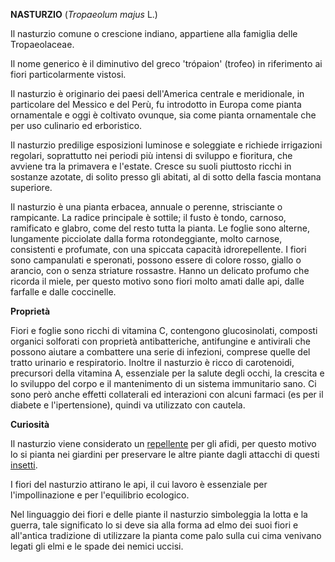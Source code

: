 **NASTURZIO** (*Tropaeolum majus* L.)

Il nasturzio comune o crescione indiano, appartiene alla famiglia delle
Tropaeolaceae.

Il nome generico è il diminutivo del greco \'trópaion\' (trofeo) in
riferimento ai fiori particolarmente vistosi.

Il nasturzio è originario dei paesi dell'America centrale e meridionale,
in particolare del Messico e del Perù, fu introdotto in Europa come
pianta ornamentale e oggi è coltivato ovunque, sia come pianta
ornamentale che per uso culinario ed erboristico.

Il nasturzio predilige esposizioni luminose e soleggiate e richiede
irrigazioni regolari, soprattutto nei periodi più intensi di sviluppo e
fioritura, che avviene tra la primavera e l'estate. Cresce su
suoli piuttosto ricchi in sostanze azotate, di solito presso gli
abitati, al di sotto della fascia montana superiore.

Il nasturzio è una pianta erbacea, annuale o perenne, strisciante o
rampicante. La radice principale è sottile; il fusto è tondo, carnoso,
ramificato e glabro, come del resto tutta la pianta. Le foglie sono
alterne, lungamente picciolate dalla forma rotondeggiante, molto
carnose, consistenti e profumate, con una spiccata capacità
idrorepellente. I fiori sono campanulati e speronati, possono
essere di colore rosso, giallo o arancio, con o senza striature
rossastre. Hanno un delicato profumo che ricorda il miele, per questo
motivo sono fiori molto amati dalle api, dalle farfalle e dalle
coccinelle.

**Proprietà**

Fiori e foglie sono ricchi di vitamina C, contengono glucosinolati,
composti organici solforati con proprietà antibatteriche, antifungine e
antivirali che possono aiutare a combattere una serie di infezioni,
comprese quelle del tratto urinario e respiratorio. Inoltre il nasturzio
è ricco di carotenoidi, precursori della vitamina A, essenziale per la
salute degli occhi, la crescita e lo sviluppo del corpo e il
mantenimento di un sistema immunitario sano. Ci sono però anche effetti
collaterali ed interazioni con alcuni farmaci (es per il diabete e
l'ipertensione), quindi va utilizzato con cautela.

**Curiosità**

Il nasturzio viene considerato un
[repellente](https://www.my-personaltrainer.it/cosmetici/insettorepellenti.html)
per gli afidi, per questo motivo lo si pianta nei giardini per
preservare le altre piante dagli attacchi di questi
[insetti](https://www.my-personaltrainer.it/salute-benessere/punture-di-insetto.html).

I fiori del nasturzio attirano le api, il cui lavoro è essenziale per
l\'impollinazione e per l\'equilibrio ecologico.

Nel linguaggio dei fiori e delle piante il nasturzio
simboleggia la lotta e la guerra, tale significato lo
si deve sia alla forma ad elmo dei suoi fiori e all'antica tradizione di
utilizzare la pianta come palo sulla cui cima venivano legati gli elmi e
le spade dei nemici uccisi.
